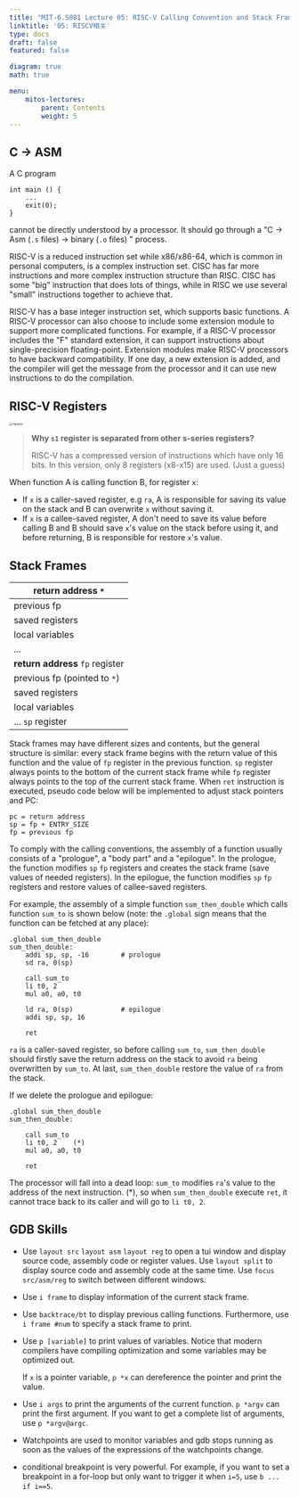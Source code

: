 ```yaml
---
title: "MIT-6.S081 Lecture 05: RISC-V Calling Convention and Stack Frames"
linktitle: '05: RISCV相关'
type: docs
draft: false
featured: false

diagram: true
math: true

menu:
    mitos-lectures:
        parent: Contents
        weight: 5
---
```


## C $\rightarrow$ ASM

A C program

```
int main () {
	...
	exit(0);
}
```

cannot be directly understood by a processor. It should go through a "C -> Asm (`.s` files) -> binary (`.o` files) " process.

RISC-V is a reduced instruction set while x86/x86-64, which is common in personal computers, is a complex instruction set. CISC has far more instructions and more complex instruction structure than RISC. CISC has some "big" instruction that does lots of things, while in RISC we use several "small" instructions together to achieve that.

RISC-V has a base integer instruction set, which supports basic functions. A RISC-V processor can also choose to include some extension module to support more complicated functions. For example, if a RISC-V processor includes the "F" standard extension, it can support instructions about single-precision floating-point. Extension modules make RISC-V processors to have backward compatibility. If one day, a new extension is added, and the compiler will get the message from the processor and it can use new instructions to do the compilation.

## RISC-V Registers

<img src="https://kristoff-starling.github.io/files/MIT-6.S081-lecture05.png" alt="registers" style="zoom:33%;" />

> **Why `s1` register is separated from other s-series registers?**
>
> RISC-V has a compressed version of instructions which have only 16 bits. In this version, only 8 registers (x8-x15) are used. (Just a guess)

When function A is calling function B, for register `x`:

* If `x` is a caller-saved register, e.g `ra`, A is responsible for saving its value on the stack and B can overwrite `x` without saving it.
* If `x` is a callee-saved register, A don't need to save its value before calling B and B should save `x`'s value on the stack before using it, and before returning, B is responsible for restore `x`'s value.

## Stack Frames

| return address `*`                                           |
| ------------------------------------------------------------ |
| previous fp                                                  |
| saved registers                                              |
| local variables                                              |
| ...                                                          |
| **return address**                                      `fp` register |
| previous fp (pointed to `*`)                                 |
| saved registers                                              |
| local variables                                              |
| ...                                                               `sp` register |

Stack frames may have different sizes and contents, but the general structure is similar: every stack frame begins with the return value of this function and the value of `fp` register in the previous function. `sp` register always points to the bottom of the current stack frame while `fp` register always points to the top of the current stack frame. When `ret` instruction is executed, pseudo code below will be implemented to adjust stack pointers and PC:

```pseudocode
pc = return address
sp = fp + ENTRY_SIZE
fp = previous fp
```

To comply with the calling conventions, the assembly of a function usually consists of a "prologue", a "body part" and a "epilogue". In the prologue, the function modifies `sp` `fp` registers and creates the stack frame (save values of needed registers). In the epilogue, the function modifies `sp` `fp` registers and restore values of callee-saved registers.

For example, the assembly of a simple function `sum_then_double` which calls function `sum_to` is shown below (note: the `.global` sign means that the function can be fetched at any place): 

```assembly
.global sum_then_double
sum_then_double:
	addi sp, sp, -16		# prologue
	sd ra, 0(sp)			
	
	call sum_to
	li t0, 2
	mul a0, a0, t0
	
	ld ra, 0(sp)			# epilogue
	addi sp, sp, 16
	
	ret
```

`ra` is a caller-saved register, so before calling `sum_to`, `sum_then_double` should firstly save the return address on the stack to avoid `ra` being overwritten by `sum_to`. At last, `sum_then_double` restore the value of `ra` from the stack. 

If we delete the prologue and epilogue:

```assembly
.global sum_then_double
sum_then_double:		
	
	call sum_to
	li t0, 2	(*)
	mul a0, a0, t0
	
	ret
```

The processor will fall into a dead loop: `sum_to` modifies `ra`'s value to the address of the next instruction. (*), so when `sum_then_double` execute `ret`, it cannot trace back to its caller and will go to `li t0, 2`.

## GDB Skills

* Use `layout src` `layout asm` `layout reg` to open a tui window and display source code, assembly code or register values. Use `layout split` to display source code and assembly code at the same time. Use `focus src/asm/reg` to switch between different windows.

* Use `i frame` to display information of the current stack frame.

* Use `backtrace/bt` to display previous calling functions. Furthermore, use `i frame #num` to specify a stack frame to print.

* Use `p [variable]` to print values of variables. Notice that modern compilers have compiling optimization and some variables may be optimized out.

    If `x` is a pointer variable, `p *x` can dereference the pointer and print the value.

* Use `i args` to print the arguments of the current function. `p *argv` can print the first argument. If you want to get a complete list of arguments, use `p *argv@argc`.

* Watchpoints are used to monitor variables and gdb stops running as soon as the values of the expressions of the watchpoints change.

* conditional breakpoint is very powerful. For example, if you want to set a breakpoint in a for-loop but only want to trigger it when `i=5`, use `b ... if i==5`.

